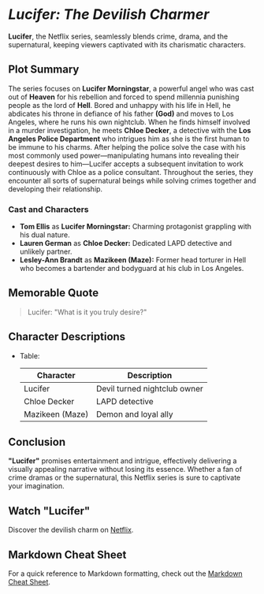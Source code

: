 # *Lucifer: The Devilish Charmer*
**Lucifer**, the Netflix series, seamlessly blends crime, drama, and the supernatural, keeping viewers captivated with its charismatic characters.

## Plot Summary
The series focuses on **Lucifer Morningstar**, a powerful angel who was cast out of **Heaven** for his rebellion and forced to spend millennia punishing people as the lord of **Hell**. Bored and unhappy with his life in Hell, he abdicates his throne in defiance of his father **(God)** and moves to Los Angeles, where he runs his own nightclub. When he finds himself involved in a murder investigation, he meets **Chloe Decker**, a detective with the **Los Angeles Police Department** who intrigues him as she is the first human to be immune to his charms. After helping the police solve the case with his most commonly used power—manipulating humans into revealing their deepest desires to him—Lucifer accepts a subsequent invitation to work continuously with Chloe as a police consultant. Throughout the series, they encounter all sorts of supernatural beings while solving crimes together and developing their relationship.

### Cast and Characters
- **Tom Ellis** as **Lucifer Morningstar:** Charming protagonist grappling with his dual nature.
- **Lauren German** as **Chloe Decker:** Dedicated LAPD detective and unlikely partner.
- **Lesley-Ann Brandt** as **Mazikeen (Maze):**  Former head torturer in Hell who becomes a bartender and bodyguard at his club in Los Angeles.

## Memorable Quote
> Lucifer: "What is it you truly desire?"

## Character Descriptions
- Table:

  | Character       | Description                   |
  | --------------- | ----------------------------- |
  | Lucifer         | Devil turned nightclub owner |
  | Chloe Decker    | LAPD detective               |
  | Mazikeen (Maze) | Demon and loyal ally          |

## Conclusion
**"Lucifer"** promises entertainment and intrigue, effectively delivering a visually appealing narrative without losing its essence. Whether a fan of crime dramas or the supernatural, this Netflix series is sure to captivate your imagination.

## Watch "Lucifer"
Discover the devilish charm on [Netflix](https://www.netflix.com/title/80057918).

## Markdown Cheat Sheet
For a quick reference to Markdown formatting, check out the [Markdown Cheat Sheet](https://www.markdownguide.org/cheat-sheet/).
